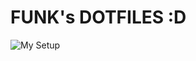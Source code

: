# FUNK's DOTFILES :D

![My Setup](https://raw.githubusercontent.com/FuNk-y0u/funks_dotfiles/refs/heads/main/images/images.jpg)

